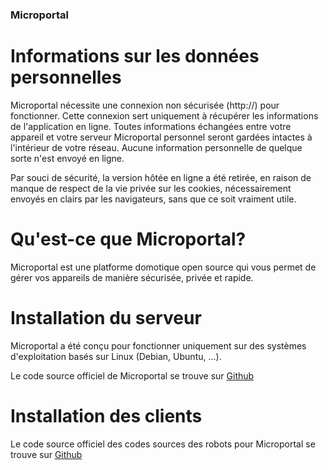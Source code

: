 ### Microportal

# Informations sur les données personnelles

Microportal nécessite une connexion non sécurisée (http://) pour fonctionner. Cette connexion sert uniquement à récupérer les informations de l'application en ligne. Toutes informations échangées entre votre appareil et votre serveur Microportal personnel seront gardées intactes à l'intérieur de votre réseau. Aucune information personnelle de quelque sorte n'est envoyé en ligne.

Par souci de sécurité, la version hôtée en ligne a été retirée, en raison de manque de respect de la vie privée sur les cookies, nécessairement envoyés en clairs par les navigateurs, sans que ce soit vraiment utile. 

# Qu'est-ce que Microportal?

Microportal est une platforme domotique open source qui vous permet de gérer vos appareils de manière sécurisée, privée et rapide.

# Installation du serveur
Microportal a été conçu pour fonctionner uniquement sur des systèmes d'exploitation basés sur Linux (Debian, Ubuntu, ...).

Le code source officiel de Microportal se trouve sur [Github](https://github.com/Kaki-In/Microportal)

# Installation des clients
Le code source officiel des codes sources des robots pour Microportal se trouve sur [Github](https://github.com/Kaki-In/Microportal-Robot)

